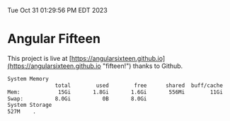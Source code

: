 Tue Oct 31 01:29:56 PM EDT 2023

# Angular Fifteen


This project is live at [https://angularsixteen.github.io](https://angularsixteen.github.io "fifteen!") thanks to Github.

```bash
System Memory
               total        used        free      shared  buff/cache   available
Mem:            15Gi       1.8Gi       1.6Gi       556Mi        11Gi        12Gi
Swap:          8.0Gi          0B       8.0Gi
System Storage
527M	.
```
